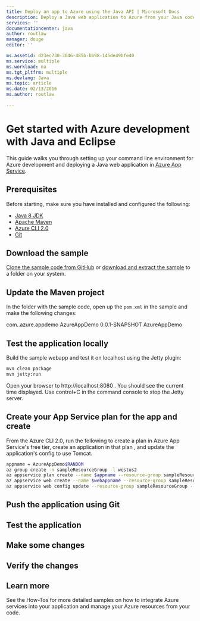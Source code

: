 ```yaml
---
title: Deploy an app to Azure using the Java API | Microsoft Docs
description: Deploy a Java web application to Azure from your Java code
services: ''
documentationcenter: java
author: routlaw
manager: douge
editor: ''

ms.assetid: d23ec730-3046-485b-bb98-145de49bfe40
ms.service: multiple
ms.workload: na
ms.tgt_pltfrm: multiple
ms.devlang: Java
ms.topic: article
ms.date: 02/13/2016
ms.author: routlaw

---
```

# Get started with Azure development with Java and Eclipse

This guide walks you through setting up your command line environment for Azure development and deploying a Java web application in [Azure App Service](https://docs.microsoft.com/en-us/azure/app-service/).

## Prerequisites

Before starting, make sure you have installed and configured the following:

- [Java 8 JDK](http://www.oracle.com/technetwork/java/javase/downloads/index.html)
- [Apache Maven](https://maven.apache.org)
- [Azure CLI 2.0](https://docs.microsoft.com/en-us/cli/azure/install-az-cli2)
- [Git](https://git-scm.org)

## Download the sample

[Clone the sample code from GitHub](https://github.com/rloutlaw/hello-world-java) or [download and extract the sample](sample.zip) to a folder on your system.

## Update the Maven project 

In the folder with the sample code, open up the `pom.xml` in the sample and make the following changes:

  <groupId>com.<username>.azure.appdemo</groupId>
  <artifactId>AzureAppDemo</artifactId>
  <version>0.0.1-SNAPSHOT</version>
  <name>AzureAppDemo</name>

## Test the application locally

Build the sample webapp and test it on localhost using the Jetty plugin:

```bash
mvn clean package
mvn jetty:run
```

Open your browser to http://localhost:8080 . You should see the current time displayed. Use control+C in the command console to stop the Jetty server.

## Create your App Service plan for the app and create 

From the Azure CLI 2.0, run the following to create a plan in Azure App Service's free tier, create an application in that plan , and update the application's config to use Tomcat.

```bash
appname = AzureAppDemo$RANDOM
az group create -n sampleResourceGroup -l westus2 
az appservice plan create --name $appname --resource-group sampleResourceGroup --sku FREE
az appservice web create --name $webappname --resource-group sampleResourceGroup --plan $webappname
az appservice web config update --resource-group sampleResourceGroup --name $webappname --java-container TOMCAT --java-version 1.8.0_73 --java-container-version 8.5
```

## Push the application using Git

## Test the application

## Make some changes

## Verify the changes

## Learn more

See the How-Tos for more detailed samples on how to integrate Azure services into your application and manage your Azure resources from your code.
